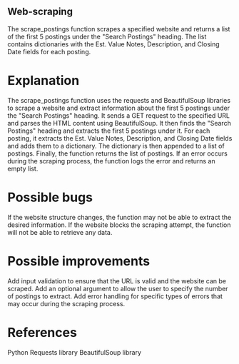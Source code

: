 ## Web-scraping

The scrape_postings function scrapes a specified website and returns a list of the first 5 postings under the "Search Postings" heading. The list contains dictionaries with the Est. Value Notes, Description, and Closing Date fields for each posting.

# Explanation
The scrape_postings function uses the requests and BeautifulSoup libraries to scrape a website and extract information about the first 5 postings under the "Search Postings" heading. 
It sends a GET request to the specified URL and parses the HTML content using BeautifulSoup. It then finds the "Search Postings" heading and extracts the first 5 postings under it. For each posting, it extracts the Est. Value Notes, Description, and Closing Date fields and adds them to a dictionary. The dictionary is then appended to a list of postings.
Finally, the function returns the list of postings. If an error occurs during the scraping process, the function logs the error and returns an empty list.

# Possible bugs

If the website structure changes, the function may not be able to extract the desired information.
If the website blocks the scraping attempt, the function will not be able to retrieve any data.

# Possible improvements

Add input validation to ensure that the URL is valid and the website can be scraped.
Add an optional argument to allow the user to specify the number of postings to extract.
Add error handling for specific types of errors that may occur during the scraping process.

# References

Python Requests library
BeautifulSoup library
